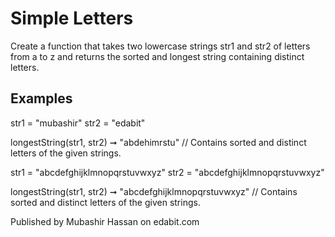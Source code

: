 # Simple Letters

Create a function that takes two lowercase strings str1 and str2 of letters from a to z and returns the sorted and longest string containing distinct letters.

## Examples

str1 = "mubashir"
str2 = "edabit"

longestString(str1, str2) ➞ "abdehimrstu"
// Contains sorted and distinct letters of the given strings.

str1 = "abcdefghijklmnopqrstuvwxyz"
str2 = "abcdefghijklmnopqrstuvwxyz"

longestString(str1, str2) ➞ "abcdefghijklmnopqrstuvwxyz"
// Contains sorted and distinct letters of the given strings.

Published by Mubashir Hassan on edabit.com
